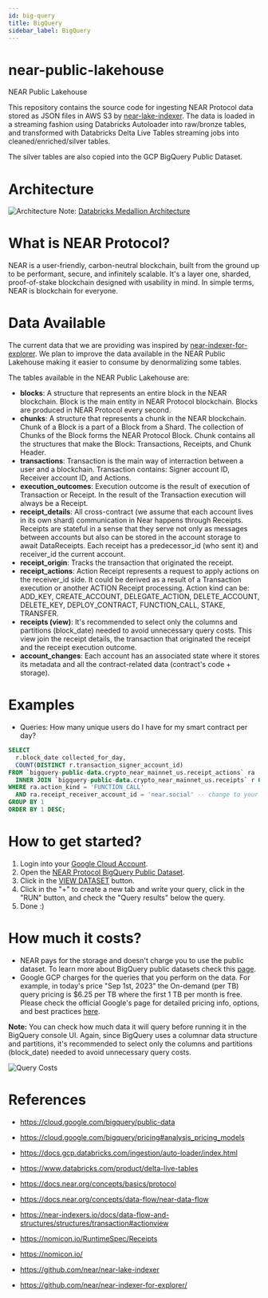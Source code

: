```yaml
---
id: big-query
title: BigQuery
sidebar_label: BigQuery
---
```


# near-public-lakehouse

NEAR Public Lakehouse

This repository contains the source code for ingesting NEAR Protocol data stored as JSON files in AWS S3 by [near-lake-indexer](https://github.com/near/near-lake-indexer). The data is loaded in a streaming fashion using Databricks Autoloader into raw/bronze tables, and transformed with Databricks Delta Live Tables streaming jobs into cleaned/enriched/silver tables.

The silver tables are also copied into the GCP BigQuery Public Dataset.

# Architecture

![Architecture](/docs/Architecture.png "Architecture")
Note: [Databricks Medallion Architecture](https://www.databricks.com/glossary/medallion-architecture)

# What is NEAR Protocol?

NEAR is a user-friendly, carbon-neutral blockchain, built from the ground up to be performant, secure, and infinitely scalable. It's a layer one, sharded, proof-of-stake blockchain designed with usability in mind. In simple terms, NEAR is blockchain for everyone.

# Data Available

The current data that we are providing was inspired by [near-indexer-for-explorer](https://github.com/near/near-indexer-for-explorer/).
We plan to improve the data available in the NEAR Public Lakehouse making it easier to consume by denormalizing some tables.

The tables available in the NEAR Public Lakehouse are:

- **blocks**: A structure that represents an entire block in the NEAR blockchain. Block is the main entity in NEAR Protocol blockchain. Blocks are produced in NEAR Protocol every second.
- **chunks**: A structure that represents a chunk in the NEAR blockchain. Chunk of a Block is a part of a Block from a Shard. The collection of Chunks of the Block forms the NEAR Protocol Block. Chunk contains all the structures that make the Block: Transactions, Receipts, and Chunk Header.
- **transactions**: Transaction is the main way of interraction between a user and a blockchain. Transaction contains: Signer account ID, Receiver account ID, and Actions.
- **execution_outcomes**: Execution outcome is the result of execution of Transaction or Receipt. In the result of the Transaction execution will always be a Receipt.
- **receipt_details**: All cross-contract (we assume that each account lives in its own shard) communication in Near happens through Receipts. Receipts are stateful in a sense that they serve not only as messages between accounts but also can be stored in the account storage to await DataReceipts. Each receipt has a predecessor_id (who sent it) and receiver_id the current account.
- **receipt_origin**: Tracks the transaction that originated the receipt.
- **receipt_actions**: Action Receipt represents a request to apply actions on the receiver_id side. It could be derived as a result of a Transaction execution or another ACTION Receipt processing. Action kind can be: ADD_KEY, CREATE_ACCOUNT, DELEGATE_ACTION, DELETE_ACCOUNT, DELETE_KEY, DEPLOY_CONTRACT, FUNCTION_CALL, STAKE, TRANSFER.
- **receipts (view)**: It's recommended to select only the columns and partitions (block_date) needed to avoid unnecessary query costs. This view join the receipt details, the transaction that originated the receipt and the receipt execution outcome.
- **account_changes**: Each account has an associated state where it stores its metadata and all the contract-related data (contract's code + storage).

# Examples

- Queries: How many unique users do I have for my smart contract per day?

```sql
SELECT
  r.block_date collected_for_day,
  COUNT(DISTINCT r.transaction_signer_account_id)
FROM `bigquery-public-data.crypto_near_mainnet_us.receipt_actions` ra
  INNER JOIN `bigquery-public-data.crypto_near_mainnet_us.receipts` r ON r.receipt_id = ra.receipt_id
WHERE ra.action_kind = 'FUNCTION_CALL'
  AND ra.receipt_receiver_account_id = 'near.social' -- change to your contract
GROUP BY 1
ORDER BY 1 DESC;
```

# How to get started?

1. Login into your [Google Cloud Account](https://console.cloud.google.com/).
2. Open the [NEAR Protocol BigQuery Public Dataset](https://console.cloud.google.com/marketplace/product/bigquery-public-data/crypto-near-mainnet).
3. Click in the [VIEW DATASET](https://console.cloud.google.com/bigquery?p=bigquery-public-data&d=crypto_near_mainnet_us&page=dataset) button.
4. Click in the "+" to create a new tab and write your query, click in the "RUN" button, and check the "Query results" below the query.
5. Done :)

# How much it costs?

- NEAR pays for the storage and doesn't charge you to use the public dataset. To learn more about BigQuery public datasets check this [page](https://cloud.google.com/bigquery/public-data).
- Google GCP charges for the queries that you perform on the data. For example, in today's price "Sep 1st, 2023" the On-demand (per TB) query pricing is $6.25 per TB where the first 1 TB per month is free. Please check the official Google's page for detailed pricing info, options, and best practices [here](https://cloud.google.com/bigquery/pricing#analysis_pricing_models).

**Note:** You can check how much data it will query before running it in the BigQuery console UI. Again, since BigQuery uses a columnar data structure and partitions, it's recommended to select only the columns and partitions (block_date) needed to avoid unnecessary query costs.

![Query Costs](/docs/BQ_Query_Cost.png "BQ Query Costs")

# References

- https://cloud.google.com/bigquery/public-data
- https://cloud.google.com/bigquery/pricing#analysis_pricing_models

- https://docs.gcp.databricks.com/ingestion/auto-loader/index.html
- https://www.databricks.com/product/delta-live-tables

- https://docs.near.org/concepts/basics/protocol
- https://docs.near.org/concepts/data-flow/near-data-flow
- https://near-indexers.io/docs/data-flow-and-structures/structures/transaction#actionview
- https://nomicon.io/RuntimeSpec/Receipts
- https://nomicon.io/
- https://github.com/near/near-lake-indexer
- https://github.com/near/near-indexer-for-explorer/
